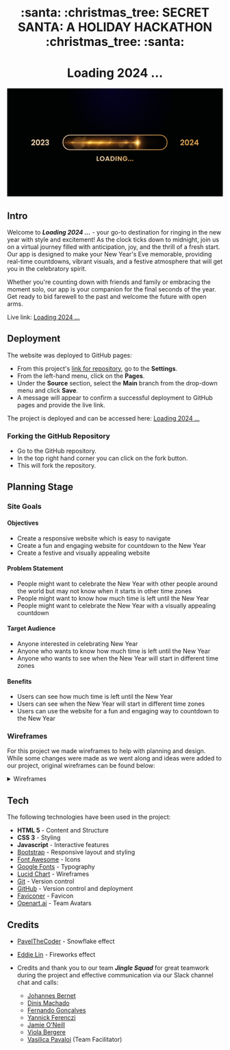 <h1 align="center"><strong> :santa: :christmas_tree: SECRET SANTA: A HOLIDAY HACKATHON :christmas_tree: :santa:</strong></h1>

<h1 align="center"><strong>Loading 2024 ...</strong></h1>

![Happy New Year](assets/images/happy-new-year-progress-bar.jpg)

## **Intro**
Welcome to ***Loading 2024 ...*** - your go-to destination for ringing in the new year with style and excitement! As the clock ticks down to midnight, join us on a virtual journey filled with anticipation, joy, and the thrill of a fresh start. Our app is designed to make your New Year's Eve memorable, providing real-time countdowns, vibrant visuals, and a festive atmosphere that will get you in the celebratory spirit.

Whether you're counting down with friends and family or embracing the moment solo, our app is your companion for the final seconds of the year. Get ready to bid farewell to the past and welcome the future with open arms.

Live link: [Loading 2024 ...](https://nacht-falter.github.io/new-years-countdown/)

## **Deployment**

The website was deployed to GitHub pages:

- From this project's [link for repository](https://github.com/nacht-falter/new-years-countdown), go to the **Settings**.
- From the left-hand menu, click on the **Pages**.
- Under the **Source** section, select the **Main** branch from the drop-down menu and click **Save**.
- A message will appear to confirm a successful deployment to GitHub pages and provide the live link.

The project is deployed and can be accessed here: [Loading 2024 ...](https://nacht-falter.github.io/new-years-countdown/)

### Forking the GitHub Repository
- Go to the GitHub repository.
- In the top right hand corner you can click on the fork button.
- This will fork the repository.

## **Planning Stage**

### **Site Goals**

#### Objectives
- Create a responsive website which is easy to navigate
- Create a fun and engaging website for countdown to the New Year
- Create a festive and visually appealing website

#### Problem Statement
- People might want to celebrate the New Year with other people around the world but may not know when it starts in other time zones
- People might want to know how much time is left until the New Year
- People might want to celebrate the New Year with a visually appealing countdown

#### Target Audience
- Anyone interested in celebrating New Year
- Anyone who wants to know how much time is left until the New Year
- Anyone who wants to see when the New Year will start in different time zones

#### Benefits
- Users can see how much time is left until the New Year
- Users can see when the New Year will start in different time zones
- Users can use the website for a fun and engaging way to countdown to the New Year

### **Wireframes**

For this project we made wireframes to help with planning and design. While some changes were made as we went along and ideas were added to our project, original wireframes can be found below:

<details>

  <summary>Wireframes</summary>

![Wireframes](assets/wireframes/countdown_wireframe1.png)

![Wireframes](assets/wireframes/countdown_wireframe2.png)

</details>

## **Tech**
The following technologies have been used in the project:
- **HTML 5** - Content and Structure
- **CSS 3** - Styling
- **Javascript** - Interactive features
- [Bootstrap](https://getbootstrap.com/) - Responsive layout and styling
- [Font Awesome](https://fontawesome.com/) - Icons
- [Google Fonts](https://fonts.google.com/) - Typography
- [Lucid Chart](https://www.lucidchart.com) - Wireframes
- [Git](https://git-scm.com/) - Version control
- [GitHub](https://github.com) - Version control and deployment
- [Faviconer](http://www.faviconer.com/) - Favicon
- [Openart.ai](https://openart.ai/) - Team Avatars

## **Credits**
- [PavelTheCoder](https://pajasevi.github.io/CSSnowflakes/) - Snowflake effect
- [Eddie Lin](https://jsfiddle.net/elin/7m3bL/) - Fireworks effect

- Credits and thank you to our team ***Jingle Squad*** for great teamwork during the project and effective communication via our Slack channel chat and calls:
  - [Johannes Bernet](https://github.com/nacht-falter)
  - [Dinis Machado](https://github.com/DinisMachado87)
  - [Fernando Gonçalves](https://github.com/Goncalves95)
  - [Yannick Ferenczi](https://github.com/yannickferenczi)
  - [Jamie O'Neill](https://github.com/jamie33o)
  - [Viola Bergere](https://github.com/violaberg)
  - [Vasilica Pavaloi](https://github.com/Vasi012) (Team Facilitator)
